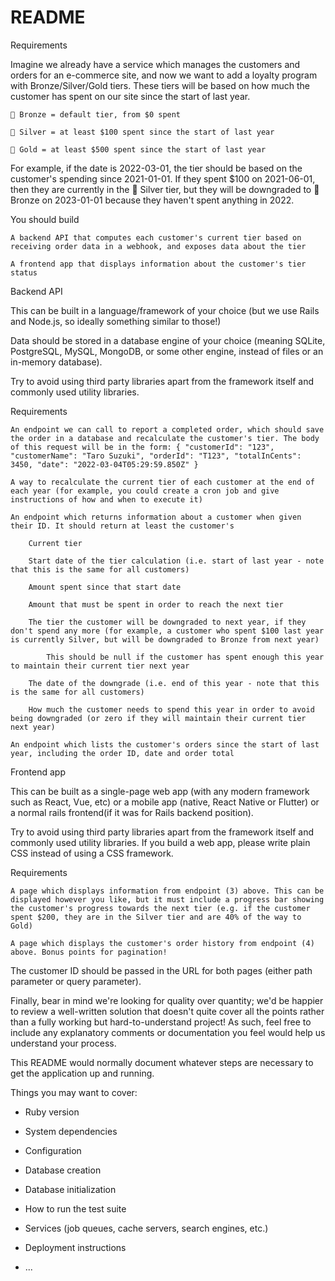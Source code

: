 # README

Requirements

Imagine we already have a service which manages the customers and orders for an e-commerce site, and now we want to add a loyalty program with Bronze/Silver/Gold tiers. These tiers will be based on how much the customer has spent on our site since the start of last year.

    🥉 Bronze = default tier, from $0 spent

    🥈 Silver = at least $100 spent since the start of last year

    🥇 Gold = at least $500 spent since the start of last year

For example, if the date is 2022-03-01, the tier should be based on the customer's spending since 2021-01-01. If they spent $100 on 2021-06-01, then they are currently in the 🥈 Silver tier, but they will be downgraded to 🥉 Bronze on 2023-01-01 because they haven't spent anything in 2022.

You should build

    A backend API that computes each customer's current tier based on receiving order data in a webhook, and exposes data about the tier

    A frontend app that displays information about the customer's tier status

Backend API

This can be built in a language/framework of your choice (but we use Rails and Node.js, so ideally something similar to those!)

Data should be stored in a database engine of your choice (meaning SQLite, PostgreSQL, MySQL, MongoDB, or some other engine, instead of files or an in-memory database).

Try to avoid using third party libraries apart from the framework itself and commonly used utility libraries.

Requirements

    An endpoint we can call to report a completed order, which should save the order in a database and recalculate the customer's tier. The body of this request will be in the form: { "customerId": "123", "customerName": "Taro Suzuki", "orderId": "T123", "totalInCents": 3450, "date": "2022-03-04T05:29:59.850Z" }

    A way to recalculate the current tier of each customer at the end of each year (for example, you could create a cron job and give instructions of how and when to execute it)

    An endpoint which returns information about a customer when given their ID. It should return at least the customer's

        Current tier

        Start date of the tier calculation (i.e. start of last year - note that this is the same for all customers)

        Amount spent since that start date

        Amount that must be spent in order to reach the next tier

        The tier the customer will be downgraded to next year, if they don't spend any more (for example, a customer who spent $100 last year is currently Silver, but will be downgraded to Bronze from next year)

            This should be null if the customer has spent enough this year to maintain their current tier next year

        The date of the downgrade (i.e. end of this year - note that this is the same for all customers)

        How much the customer needs to spend this year in order to avoid being downgraded (or zero if they will maintain their current tier next year)

    An endpoint which lists the customer's orders since the start of last year, including the order ID, date and order total

Frontend app

This can be built as a single-page web app (with any modern framework such as React, Vue, etc) or a mobile app (native, React Native or Flutter) or a normal rails frontend(if it was for Rails backend position).

Try to avoid using third party libraries apart from the framework itself and commonly used utility libraries. If you build a web app, please write plain CSS instead of using a CSS framework.

Requirements

    A page which displays information from endpoint (3) above. This can be displayed however you like, but it must include a progress bar showing the customer's progress towards the next tier (e.g. if the customer spent $200, they are in the Silver tier and are 40% of the way to Gold)

    A page which displays the customer's order history from endpoint (4) above. Bonus points for pagination!

The customer ID should be passed in the URL for both pages (either path parameter or query parameter).

Finally, bear in mind we're looking for quality over quantity; we'd be happier to review a well-written solution that doesn't quite cover all the points rather than a fully working but hard-to-understand project! As such, feel free to include any explanatory comments or documentation you feel would help us understand your process.

This README would normally document whatever steps are necessary to get the
application up and running.

Things you may want to cover:

* Ruby version

* System dependencies

* Configuration

* Database creation

* Database initialization

* How to run the test suite

* Services (job queues, cache servers, search engines, etc.)

* Deployment instructions

* ...
